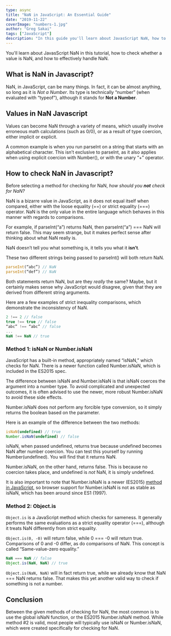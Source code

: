 ```yaml
---
type: async
title: "NaN in JavaScript: An Essential Guide"
date: "2019-11-22"
coverImage: "numbers-1.jpg"
author: "Greg Sakai"
tags: ["JavaScript"]
description: "In this guide you'll learn about JavasScript NaN, how to verify whether a value is NaN, and how to manage NaN effectively."
---
```


You'll learn about JavasScript NaN in this tutorial, how to check whether a value is NaN, and how to effectively handle NaN.

## What is NaN in Javascript?

NaN, in JavaScript, can be many things. In fact, it can be almost anything, so long as it is _Not a Number_. Its type is technically “number” (when evaluated with “typeof”), although it stands for **Not a Number**.

## Values in NaN Javascript

Values can become NaN through a variety of means, which usually involve erroneous math calculations (such as 0/0), or as a result of type coercion, either implicit or explicit.

A common example is when you run parseInt on a string that starts with an alphabetical character. This isn’t exclusive to parseInt, as it also applies when using explicit coercion with Number(), or with the unary “+” operator.

## How to check NaN in Javascript?

Before selecting a method for checking for NaN, _how should you_ **_not_** _check for NaN?_

NaN is a bizarre value in JavaScript, as it does not equal itself when compared, either with the loose equality (==) or strict equality (===) operator. NaN is the only value in the entire language which behaves in this manner with regards to comparisons.

For example, if parseInt(“a”) returns NaN, then parseInt(“a”) === NaN will return false. This may seem strange, but it makes perfect sense after thinking about what NaN really is.

NaN doesn’t tell you what something is, it tells you what it **isn’t**.

These two different strings being passed to parseInt() will both return NaN.

```javascript
parseInt(“abc”) // NaN
parseInt(“def”) // NaN
```

Both statements return NaN, but are they _really_ the same? Maybe, but it certainly makes sense why JavaScript would disagree, given that they are derived from different string arguments.

Here are a few examples of strict inequality comparisons, which demonstrate the inconsistency of NaN.

```javascript
2 !== 2 // false
true !== true // false
“abc” !== “abc” // false
...
NaN !== NaN // true
```

### Method 1: isNaN or Number.isNaN

JavaScript has a built-in method, appropriately named “isNaN,” which checks for NaN. There is a newer function called Number.isNaN, which is included in the ES2015 spec.

The difference between isNaN and Number.isNaN is that isNaN coerces the argument into a number type. To avoid complicated and unexpected outcomes, it is often advised to use the newer, more robust Number.isNaN to avoid these side effects.

Number.isNaN does not perform any forcible type conversion, so it simply returns the boolean based on the parameter.

Here is an example of the difference between the two methods:

```javascript
isNaN(undefined) // true
Number.isNaN(undefined) // false
```

isNaN, when passed undefined, returns true because undefined becomes NaN after number coercion. You can test this yourself by running Number(undefined). You will find that it returns NaN.

Number.isNaN, on the other hand, returns false. This is because no coercion takes place, and undefined is _not_ NaN, it is simply undefined.

It is also important to note that Number.isNaN is a newer (ES2015) [method in JavaScript](https://www.loginradius.com/blog/async/16-javascript-hacks-for-optimization/), so browser support for Number.isNaN is not as stable as isNaN, which has been around since ES1 (1997).

### Method 2: Object.is

`Object.is` is a JavaScript method which checks for sameness. It generally performs the same evaluations as a strict equality operator (===), although it treats NaN differently from strict equality.

`Object.is(0, -0)` will return false, while 0 === -0 will return true. Comparisons of 0 and -0 differ, as do comparisons of NaN. This concept is called “Same-value-zero equality.”

```javascript
NaN === NaN // false
Object.is(NaN, NaN) // true
```

`Object.is(NaN, NaN)` will in fact return true, while we already know that NaN === NaN returns false. That makes this yet another valid way to check if something is not a number.

## Conclusion

Between the given methods of checking for NaN, the most common is to use the global isNaN function, or the ES2015 Number.isNaN method. While method #2 is valid, most people will typically use isNaN or Number.isNaN, which were created specifically for checking for NaN.
